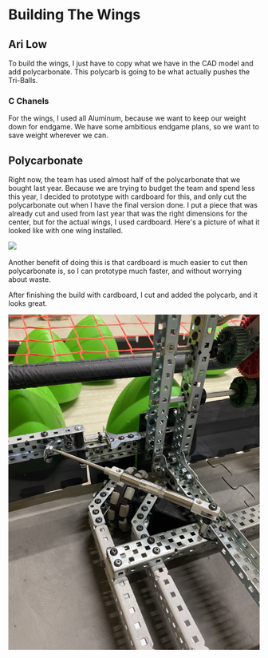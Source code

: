 
# Building The Wings
## Ari Low

To build the wings, I just have to copy what we have in the CAD model and add polycarbonate. This polycarb is going to be what actually pushes the Tri-Balls. 

### C Chanels

For the wings, I used all Aluminum, because we want to keep our weight down for endgame. We have some ambitious endgame plans, so we want to save weight wherever we can.

## Polycarbonate

Right now, the team has used almost half of the polycarbonate that we bought last year. Because we are trying to budget the team and spend less this year, I decided to prototype with cardboard for this, and only cut the polycarbonate out when I have the final version done. I put a piece that was already cut and used from last year that was the right dimensions for the center, but for the actual wings, I used cardboard. Here's a picture of what it looked like with one wing installed. 

![](images/cardboardWing.jpg)

Another benefit of doing this is that cardboard is much easier to cut then polycarbonate is, so I can prototype much faster, and without worrying about waste. 

After finishing the build with cardboard, I cut and added the polycarb, and it looks great. 

![](images/InnerWingPolycarb.jpg)